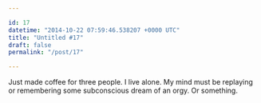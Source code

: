 ```yaml
---

id: 17
datetime: "2014-10-22 07:59:46.538207 +0000 UTC"
title: "Untitled #17"
draft: false
permalink: "/post/17"

---
```


Just made coffee for three people. I live alone. My mind must be replaying or remembering some subconscious dream of an orgy. Or something.
